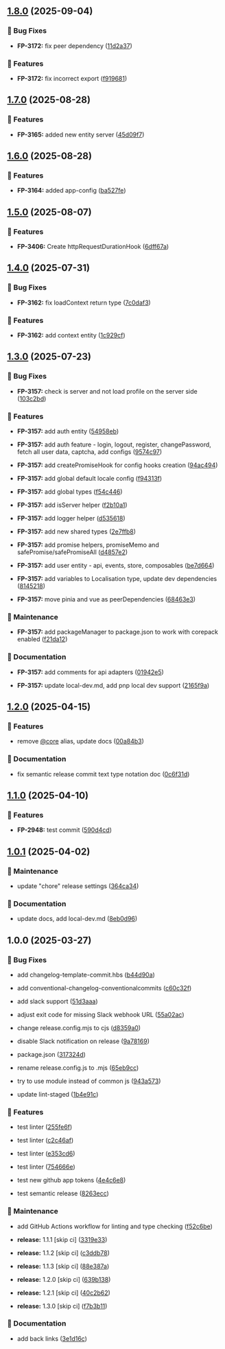 ## [1.8.0](https://github.com/upstars-global/front-platform-core/compare/v1.7.0...v1.8.0) (2025-09-04)

### 🐛 Bug Fixes

* **FP-3172:** fix peer dependency
 ([11d2a37](https://github.com/upstars-global/front-platform-core/commit/11d2a3711e0cbd125a90532b84a4fb2cf1a5e326))



### 🚀 Features

* **FP-3172:** fix incorrect export
 ([f919681](https://github.com/upstars-global/front-platform-core/commit/f9196815bc557dda3bbfdde847e980a48205efb6))

## [1.7.0](https://github.com/upstars-global/front-platform-core/compare/v1.6.0...v1.7.0) (2025-08-28)

### 🚀 Features

* **FP-3165:** added new entity server
 ([45d09f7](https://github.com/upstars-global/front-platform-core/commit/45d09f7c664e73c170528cc2152b24e8e92939fd))

## [1.6.0](https://github.com/upstars-global/front-platform-core/compare/v1.5.0...v1.6.0) (2025-08-28)

### 🚀 Features

* **FP-3164:** added app-config
 ([ba527fe](https://github.com/upstars-global/front-platform-core/commit/ba527fe83bc277f1135d7b05ec0f403969fc355e))

## [1.5.0](https://github.com/upstars-global/front-platform-core/compare/v1.4.0...v1.5.0) (2025-08-07)

### 🚀 Features

* **FP-3406:** Create httpRequestDurationHook
 ([6dff67a](https://github.com/upstars-global/front-platform-core/commit/6dff67aa90a247e057a93c9ccc976f62293f040b))

## [1.4.0](https://github.com/upstars-global/front-platform-core/compare/v1.3.0...v1.4.0) (2025-07-31)

### 🐛 Bug Fixes

* **FP-3162:** fix loadContext return type
 ([7c0daf3](https://github.com/upstars-global/front-platform-core/commit/7c0daf32b1b900bb6e956a94161bc896196d7de2))



### 🚀 Features

* **FP-3162:** add context entity
 ([1c929cf](https://github.com/upstars-global/front-platform-core/commit/1c929cf204e951ff002001914ed33223e25757c1))

## [1.3.0](https://github.com/upstars-global/front-platform-core/compare/v1.2.0...v1.3.0) (2025-07-23)

### 🐛 Bug Fixes

* **FP-3157:** check is server and not load profile on the server side
 ([103c2bd](https://github.com/upstars-global/front-platform-core/commit/103c2bd301274fd551f7388d2fc06d3138cd4526))



### 🚀 Features

* **FP-3157:** add auth entity
 ([54958eb](https://github.com/upstars-global/front-platform-core/commit/54958eb869f6b55535a8eadd90ebd9689185a6d7))


* **FP-3157:** add auth feature - login, logout, register, changePassword, fetch all user data, captcha, add configs
 ([9574c97](https://github.com/upstars-global/front-platform-core/commit/9574c976503a1c1b2855aa92727966a68e61e8d1))


* **FP-3157:** add createPromiseHook for config hooks creation
 ([94ac494](https://github.com/upstars-global/front-platform-core/commit/94ac4943df6cd2ad54210fd3821b229d0f42c91a))


* **FP-3157:** add global default locale config
 ([f94313f](https://github.com/upstars-global/front-platform-core/commit/f94313f4cbcd9000f7a55441250322831c0259b2))


* **FP-3157:** add global types
 ([f54c446](https://github.com/upstars-global/front-platform-core/commit/f54c4469a4be8704f3538f5637e5f2228eb089f4))


* **FP-3157:** add isServer helper
 ([f2b10a1](https://github.com/upstars-global/front-platform-core/commit/f2b10a1184f4db2b3adc01b1b3e29452a85ac4a3))


* **FP-3157:** add logger helper
 ([d535618](https://github.com/upstars-global/front-platform-core/commit/d5356185d260598f0164b490ff1d386406e98645))


* **FP-3157:** add new shared types
 ([2e7ffb8](https://github.com/upstars-global/front-platform-core/commit/2e7ffb87950e65f2751be942c710a16b013f799e))


* **FP-3157:** add promise helpers, promiseMemo and safePromise/safePromiseAll
 ([d4857e2](https://github.com/upstars-global/front-platform-core/commit/d4857e2da94edee52dd58b7881fb7c1b1b058972))


* **FP-3157:** add user entity - api, events, store, composables
 ([be7d664](https://github.com/upstars-global/front-platform-core/commit/be7d664b758fd713c6c4e2132cd1cf47ab8d8fa4))


* **FP-3157:** add variables to Localisation type, update dev dependencies
 ([8145218](https://github.com/upstars-global/front-platform-core/commit/8145218875642f339bd508e6000baec2de665565))


* **FP-3157:** move pinia and vue as peerDependencies
 ([68463e3](https://github.com/upstars-global/front-platform-core/commit/68463e3502b5ea16bd98d794c42bfb61cc73dd6a))



### 🔧 Maintenance

* **FP-3157:** add packageManager to package.json to work with corepack enabled
 ([f21da12](https://github.com/upstars-global/front-platform-core/commit/f21da129946aa907952d7922c56407049c554a97))



### 📖 Documentation

* **FP-3157:** add comments for api adapters
 ([01942e5](https://github.com/upstars-global/front-platform-core/commit/01942e5eca6fb4f087752d4a815a513b13eaea3d))


* **FP-3157:** update local-dev.md, add pnp local dev support
 ([2165f9a](https://github.com/upstars-global/front-platform-core/commit/2165f9afd2c2cf0188109148340f8ac52a3e399b))

## [1.2.0](https://github.com/upstars-global/front-platform-core/compare/v1.1.0...v1.2.0) (2025-04-15)

### 🚀 Features

* remove [@core](https://github.com/core) alias, update docs
 ([00a84b3](https://github.com/upstars-global/front-platform-core/commit/00a84b353e32365e8e6775e587b9a4e58db66c26))



### 📖 Documentation

* fix semantic release commit text type notation doc
 ([0c6f31d](https://github.com/upstars-global/front-platform-core/commit/0c6f31da69b3f4192bf193a12cc85c2bdcc09d67))

## [1.1.0](https://github.com/upstars-global/front-platform-core/compare/v1.0.1...v1.1.0) (2025-04-10)

### 🚀 Features

* **FP-2948:** test commit
 ([590d4cd](https://github.com/upstars-global/front-platform-core/commit/590d4cd01afdef3a7874860e3a5ef793aeb8995f))

## [1.0.1](https://github.com/upstars-global/front-platform-core/compare/v1.0.0...v1.0.1) (2025-04-02)

### 🔧 Maintenance

* update "chore" release settings
 ([364ca34](https://github.com/upstars-global/front-platform-core/commit/364ca34de9aa6987ebf8a7467c10f08da54a1b01))



### 📖 Documentation

* update docs, add local-dev.md
 ([8eb0d96](https://github.com/upstars-global/front-platform-core/commit/8eb0d96013fe74cfddb0fee29c23ed3867234881))

## 1.0.0 (2025-03-27)

### 🐛 Bug Fixes

* add changelog-template-commit.hbs
 ([b44d90a](https://github.com/upstars-global/front-platform-core/commit/b44d90a78eae593d21bac226a7bbbce148899761))


* add conventional-changelog-conventionalcommits
 ([c60c32f](https://github.com/upstars-global/front-platform-core/commit/c60c32f6baf4a114b3b7c2f5646ca12093751d73))


* add slack support
 ([51d3aaa](https://github.com/upstars-global/front-platform-core/commit/51d3aaab2b836a73132d66aa9c56674aade5faf7))


* adjust exit code for missing Slack webhook URL
 ([55a02ac](https://github.com/upstars-global/front-platform-core/commit/55a02acf8c74bee5b93fe8900b8b12d2e54c2d85))


* change release.config.mjs to cjs
 ([d8359a0](https://github.com/upstars-global/front-platform-core/commit/d8359a03b7d48aed4a1b16e63440b7b71a71c478))


* disable Slack notification on release
 ([9a78169](https://github.com/upstars-global/front-platform-core/commit/9a78169c024a769cf39b44e836377b1d3769c923))


* package.json
 ([317324d](https://github.com/upstars-global/front-platform-core/commit/317324da39876f71b1d3462314cbcac80b7429b6))


* rename release.config.js to .mjs
 ([65eb9cc](https://github.com/upstars-global/front-platform-core/commit/65eb9cc24935924adbb7e64a16291bfb8c82c496))


* try to use module instead of common js
 ([943a573](https://github.com/upstars-global/front-platform-core/commit/943a57371785ff9940dcdf895ecbd96b6cd6b2e6))


* update lint-staged
 ([1b4e91c](https://github.com/upstars-global/front-platform-core/commit/1b4e91c4ac969c8e0462e10644c1de9367d94020))



### 🚀 Features

* test linter
 ([255fe6f](https://github.com/upstars-global/front-platform-core/commit/255fe6f5f7b28c65749feff9ba782a2218322c2d))


* test linter
 ([c2c46af](https://github.com/upstars-global/front-platform-core/commit/c2c46af309c6a66f1c9c7691dde111ee4a741bb5))


* test linter
 ([e353cd6](https://github.com/upstars-global/front-platform-core/commit/e353cd6a7f57fbdbb0a37912dd85c247bea8e9cc))


* test linter
 ([754666e](https://github.com/upstars-global/front-platform-core/commit/754666e8e57b654ebc42980bc5b57721b22e8938))


* test new github app tokens
 ([4e4c6e8](https://github.com/upstars-global/front-platform-core/commit/4e4c6e8bbfa39254c39e32326849216af70add0e))


* test semantic release
 ([8263ecc](https://github.com/upstars-global/front-platform-core/commit/8263ecc6310ffdaf184fc247c8880fdd25277697))



### 🔧 Maintenance

* add GitHub Actions workflow for linting and type checking
 ([f52c6be](https://github.com/upstars-global/front-platform-core/commit/f52c6bed72156902fd5748116dd5daeea7ae4afd))


* **release:** 1.1.1 [skip ci]
 ([3319e33](https://github.com/upstars-global/front-platform-core/commit/3319e335aa9162122340e969be36cbd5e4992882))


* **release:** 1.1.2 [skip ci]
 ([c3ddb78](https://github.com/upstars-global/front-platform-core/commit/c3ddb78b2fcae033593f13a05f6b492f4335fbd9))


* **release:** 1.1.3 [skip ci]
 ([88e387a](https://github.com/upstars-global/front-platform-core/commit/88e387a4a5ff1a3717bfec7737f38bec6c571167))


* **release:** 1.2.0 [skip ci]
 ([639b138](https://github.com/upstars-global/front-platform-core/commit/639b138aa84bd362597224e0571d115b7c11161f))


* **release:** 1.2.1 [skip ci]
 ([40c2b62](https://github.com/upstars-global/front-platform-core/commit/40c2b6215e7f77ebacfcdc5329abfefd10e5216b))


* **release:** 1.3.0 [skip ci]
 ([f7b3b11](https://github.com/upstars-global/front-platform-core/commit/f7b3b1165ba4c210729ae1bdd1c7f5b47b2820f5))



### 📖 Documentation

* add back links
 ([3e1d16c](https://github.com/upstars-global/front-platform-core/commit/3e1d16c70b2b434c467c3c1ab04df09fe2383b93))
